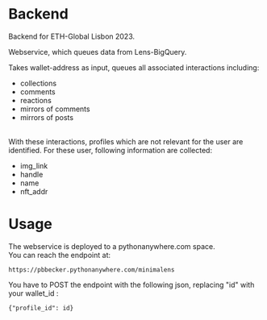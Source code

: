 # Backend

Backend for ETH-Global Lisbon 2023. <br>

Webservice, which queues data from Lens-BigQuery.<br>

Takes wallet-address as input, queues all associated interactions including: 
-   collections
-   comments
-   reactions
-   mirrors of comments
-   mirrors of posts

<br>
With these interactions, profiles which are not relevant for the user are identified. For these user, following information are collected:

-   img_link
-   handle
-   name
-   nft_addr

# Usage
The webservice is deployed to a pythonanywhere.com space.<br>
You can reach the endpoint at:<br>

```
https://pbbecker.pythonanywhere.com/minimalens
```

You have to POST the endpoint with the following json, replacing "id" with your wallet_id :<br>

```
{"profile_id": id}
```
